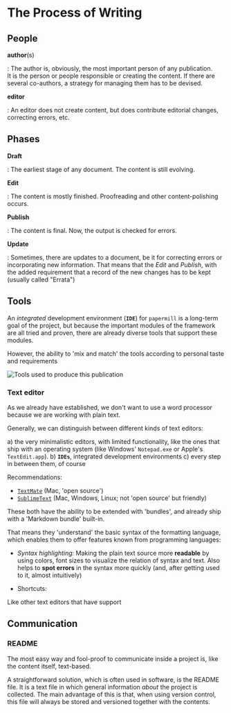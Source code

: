 # The Process of Writing



## People

**author**(s)

:   The author is, obviously, the most important person of any publication. \
    It is the person or people responsible or creating the content.
    If there are several co-authors, a strategy for managing them has to be devised.


**editor**

:   An editor does not create content, but does contribute editorial changes, correcting errors, etc.


## Phases

**Draft**

:   The earliest stage of any document. The content is still evolving.


**Edit**

:   The content is mostly finished. Proofreading and other content-polishing occurs.


**Publish**

:   The content is final. Now, the output is checked for errors.


**Update** 

:   Sometimes, there are updates to a document, be it for correcting errors or incorporating new information. That means that the *Edit* and *Publish*, with the added requirement that a record of the new changes has to be kept (usually called "Errata")


## Tools

An *integrated* development environment (**`IDE`**) for `papermill` 
is a long-term goal of the project, but because the important modules
of the framework are all tried and proven, there are already diverse tools
that support these modules.

However, the ability to 'mix and match' the tools according to personal
taste and requirements 


![Tools used to produce this publication](../_stash/Screen%20Shot%202013-08-06%20at%2015.11.34.png)



### Text editor

As we already have established, we don't want to use a word processor because we are working with plain text.

Generally, we can distinguish between different kinds of text editors: 

a) the very minimalistic editors, with limited functionality, like the ones that ship 
with an operating system (like Windows' `Notepad.exe` or Apple's `TextEdit.app`).
b) **`IDEs`**, integrated development environments
c) every step in between them, of course

Recommendations: 

- [`TextMate`][tm] (Mac, 'open source')
- [`SublimeText`][st] (Mac, Windows, Linux; not 'open source' but friendly)

[tm]: http://macromates.com
[st]: http://www.sublimetext.com

These both have the ability to be extended with 'bundles', and already ship with a 'Markdown bundle' built-in.

That means they 'understand' the basic syntax of the formatting language, which enables them to offer features 
known from programming languages:

- *Syntax highlighting:* Making the plain text source more **readable** by using colors, font sizes to visualize the relation of syntax and text. Also helps to **spot errors** in the syntax more quickly (and, after getting used to it, almost intuitively)

- Shortcuts: 

Like other text editors that have support


## Communication


### README

The most easy way and fool-proof to communicate inside a project is, 
like the content itself, text-based.

A straightforward solution, which is often used in software, is the README file. It is a text file in which general information *about* the project is collected. 
The main advantage of this is that, when using version control, this file will always be stored and versioned together with the contents.
